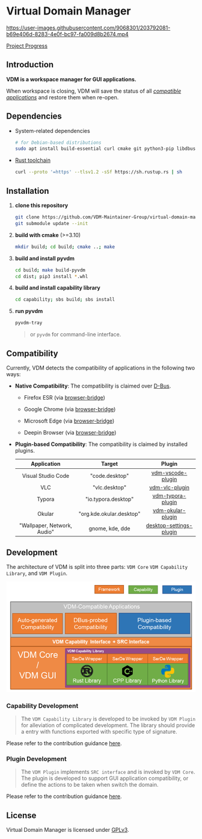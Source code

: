 # Virtual Domain Manager



https://user-images.githubusercontent.com/9068301/203792081-b69e406d-8283-4e0f-bc97-fa009d8b2674.mp4

[Project Progress](https://github.com/VDM-Maintainer-Group/virtual-domain-manager/issues/3)

## Introduction

**VDM is a workspace manager for GUI applications.**

When workspace is closing, VDM will save the status of all [*compatible applications*](#compatibility) and restore them when re-open.


## Dependencies

- System-related dependencies
  ```bash
  # for Debian-based distributions
  sudo apt install build-essential curl cmake git python3-pip libdbus-1-dev libglib2.0-dev
  ```

- [Rust toolchain](https://www.rust-lang.org/tools/install)
  ```bash
  curl --proto '=https' --tlsv1.2 -sSf https://sh.rustup.rs | sh
  ```

## Installation

1. **clone this repository**

   ```bash
   git clone https://github.com/VDM-Maintainer-Group/virtual-domain-manager.git --depth=1
   git submodule update --init
   ```

2. **build with cmake** (>=3.10)

   ```bash
   mkdir build; cd build; cmake ..; make
   ```

3. **build and install pyvdm**

   ```bash
   cd build; make build-pyvdm
   cd dist; pip3 install *.whl
   ```

4. **build and install capability library**

    ```bash
    cd capability; sbs build; sbs install
    ```

5. **run pyvdm**

    ```bash
    pyvdm-tray
    ```
    > or `pyvdm` for command-line interface.


## Compatibility

Currently, VDM detects the compatibility of applications in the following two ways:

- **Native Compatibility**: The compatibility is claimed over [D-Bus](./interface/org.vdm-compatible.src.xml).

  - Firefox ESR    (via [browser-bridge](./capability/browser-bridge))

  - Google Chrome  (via [browser-bridge](./capability/browser-bridge))

  - Microsoft Edge (via [browser-bridge](./capability/browser-bridge))

  - Deepin Browser (via [browser-bridge](./capability/browser-bridge))

- **Plugin-based Compatibility**: The compatibility is claimed by installed plugins.
  
  |         Application         |          Target          |                            Plugin                            |
  | :-------------------------: | :----------------------: | :----------------------------------------------------------: |
  |     Visual Studio Code      |      "code.desktop"      | [vdm-vscode-plugin](https://github.com/VDM-Maintainer-Group/vdm-vscode-plugin/releases/latest) |
  |             VLC             |      "vlc.desktop"       | [vdm-vlc-plugin](https://github.com/VDM-Maintainer-Group/vdm-vlc-plugin/releases/latest) |
  |           Typora            |   "io.typora.desktop"    | [vdm-typora-plugin](https://github.com/VDM-Maintainer-Group/vdm-typora-plugin/releases/latest) |
  |           Okular            | "org.kde.okular.desktop" | [vdm-okular-plugin](https://github.com/VDM-Maintainer-Group/vdm-okular-plugin/releases/latest) |
  | "Wallpaper, Network, Audio" |     gnome, kde, dde      | [desktop-settings-plugin](https://github.com/VDM-Maintainer-Group/desktop-settings-plugin/releases/latest) |

## Development

The architecture of VDM is split into three parts: `VDM Core` `VDM Capability Library`, and `VDM Plugin`.

<p align="center">
  <img src="./previews/structure.png" width="650px" />
</p>

### Capability Development

> The `VDM Capability Library` is developed to be invoked by `VDM Plugin` for alleviation of complicated development.
> The library should provide a entry with functions exported with specific type of signature.

Please refer to the contribution guidance [here](https://github.com/VDM-Maintainer-Group/vdm-capability-library/blob/main/CONTRIBUTING.md).

### Plugin Development

> The `VDM Plugin` implements `SRC interface` and is invoked by `VDM Core`.
> The plugin is developed to support GUI application compatibility, or define the actions to be taken when switch the domain.

Please refer to the contribution guidance [here](https://github.com/VDM-Maintainer-Group/vdm-plugin-template/blob/master/CONTRIBUTING.md).


## License

Virtual Domain Manager is licensed under [GPLv3](LICENSE).
